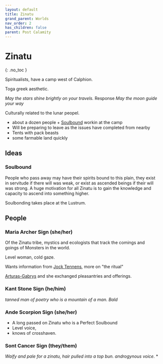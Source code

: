 ```yaml
---
layout: default
title: Zinatu
grand_parent: Worlds
nav_order: 2
has_children: false
parent: Post Calamity
---
```

# Zinatu
{: .no_toc }

Spiritualists, have a camp west of Calphion.

Toga greek aesthetic.

*May the stars shine brightly on your travels.*
Response
*May the moon guide your way*

Culturally related to the lunar peopel.

* about a dozen people + [Soulbound](Game/Worlds/Post-Calamity/Zinatu#Soulbound) workin at the camp
* Will be preparing to leave as the issues have completed from nearby
* Tents with pack beasts 
* some farmable land quickly

## Ideas
### Soulbound
People who pass away may have their spirits bound to this plain, they exist in servitude if there will was weak, or exist as ascended beings if their will was strong. A huge motivation for all Zinatu is to gain the knowledge and capacity to ascend into something higher.

Soulbonding takes place at the Lustrum.

## People
### Maria Archer Sign (she/her)
Of the Zinatu tribe, mystics and ecologists that track the comings and goings of Monsters in the world.

Level woman, cold gaze.

Wants information from [Jock Tennens](#Jock%20Tennens), more on "the ritual"

[Arturas-Gabrys](Arturas-Gabrys) and she exchanged pleasantries and offerings.

### Kant Stone Sign (he/him)
*tanned man of poetry who is a mountain of a man. Bald*

### Ande Scorpion Sign (she/her)
* A long passed on Zinatu who is a Perfect Soulbound
* Level voice,
* knows of crosshaven.

### Sont Cancer Sign (they/them)
*Waify and pale for a zinatu, hair pulled into a top bun. androgynous voice.*
* 